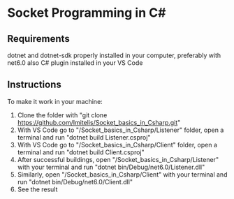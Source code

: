 # Socket Programming in C#

## Requirements
dotnet and dotnet-sdk properly installed in your computer, preferably with net6.0 also C# plugin installed in your VS Code

## Instructions
To make it work in your machine:
  1.  Clone the folder with "git clone https://github.com/Imitelis/Socket_basics_in_Csharp.git"
  2.  With VS Code go to "/Socket_basics_in_Csharp/Listener" folder, open a terminal and run "dotnet build Listener.csproj"
  3.  With VS Code go to "/Socket_basics_in_Csharp/Client" folder, open a terminal and run "dotnet build Client.csproj"
  4.  After successful buildings, open "/Socket_basics_in_Csharp/Listener" with your terminal and run "dotnet bin/Debug/net6.0/Listener.dll"
  5.  Similarly, open "/Socket_basics_in_Csharp/Client" with your terminal and run "dotnet bin/Debug/net6.0/Client.dll"
  6.  See the result
